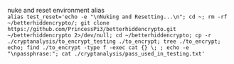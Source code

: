 nuke and reset environment alias  
`alias test_reset='echo -e "\nNuking and Resetting...\n"; cd ~; rm -rf ~/betterhiddencrypto/; git clone https://github.com/PrincessPi3/betterhiddencrypto.git ~/betterhiddencrypto 2>/dev/null; cd ~/betterhiddencrypto; cp -r ./cryptanalysis/to_encrypt_testing ./to_encrypt; tree ./to_encrypt; echo; find ./to_encrypt -type f -exec cat {} \; ; echo -e "\npassphrase:"; cat ./cryptanalysis/pass_used_in_testing.txt'`